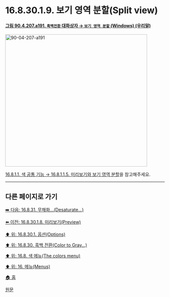 # 16.8.30.1.9. 보기 영역 분할(Split view)

<a id="90-04-207-a191"></a>

#### [그림 90.4.207.a191. `흑백전환` 대화상자 → `보기 영역 분할` (Windows) (우리말)](./90-04-0207-color_to_gray.md#90-04-207-a191)
<img width="448" height="419" alt="90-04-207-a191" src="https://github.com/user-attachments/assets/a4a76a74-105d-45b1-a6a6-ae3d5c1e05df" />

[16.8.1.1. 색 공통 기능 → 16.8.1.1.5. 미리보기와 보기 영역 분할](./16-08-01-01-05-preview_n_split_view.md)을 참고해주세요.

***

## 다른 페이지로 가기

[➡️ 다음: 16.8.31. 무채화…(Desaturate…)](./16-08-31-00-desaturate.md)

[⬅️ 이전: 16.8.30.1.8. 미리보기(Preview)](./16-08-30-01-08-preview.md)

[⬆️ 위: 16.8.30.1. 옵션(Options)](./16-08-30-01-00-options.md)

[⬆️ 위: 16.8.30. 흑백 전환(Color to Gray…)](./16-08-30-00-color-to-gray.md)

[⬆️ 위: 16.8. 색 메뉴(The colors menu)](./16-08-00-the-colors-menu.md)

[⬆️ 위: 16. 메뉴(Menus)](./16-00-menus.md)

[🏠 홈](./00-home.md)

[원문](https://docs.gimp.org/2.10/ko/gimp-filter-c2g.html#idm32592)